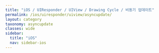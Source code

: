 ```yaml
---
title: "iOS / UIResponder / UIView / Drawing Cycle / 비동기 업데이트"
permalink: /ios/uiresponder/uiview/asyncupdate/
layout: category
taxonomy: asyncupdate
classes: wide
sidebar:
  title: "iOS"
  nav: sidebar-ios
---
```

